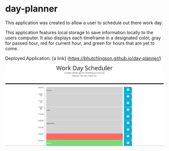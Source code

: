 # day-planner

This application was created to allow a user to schedule out there work day.

This application features local storage to save information locally to the users computer. It also displays each timeframe in a designated color, gray for passed hour, red for current hour, and green for hours that are yet to come.

Deployed Application:
[a link] (https://bhutchingson.github.io/day-planner/)

<img src="/assets/images/applicationScreenshot.png" alt="working application">

